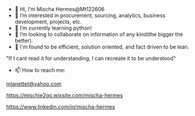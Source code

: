 - 👋 Hi, I’m Mischa Hermes@Mt122606
- 👀 I’m interested in procurement, sourcing, analytics, business development, projects, etc.
- 🌱 I’m currently learning python!
- 💞️ I’m looking to collaborate on information of any kind(the bigger the better). 
- 🔎 I'm found to be efficient, solution oriented, and fact driven to be lean.

"If I cant read it for understanding, I can recreate it to be understood"

- 📫 How to reach me:

mlanettet@yahoo.com

https://mischie2go.wixsite.com/mischa-hermes 

https://www.linkedin.com/in/mischa-hermes

<!---
Mt122606/Mt122606 is a ✨ special ✨ repository because its `README.md` (this file) appears on your GitHub profile.
You can click the Preview link to take a look at your changes.
--->
